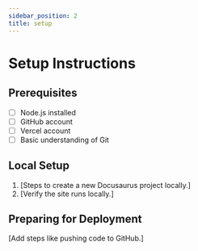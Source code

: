 ```yaml
---
sidebar_position: 2
title: setup 
---
```


# Setup Instructions

## Prerequisites
- [ ] Node.js installed  
- [ ] GitHub account  
- [ ] Vercel account  
- [ ] Basic understanding of Git  

## Local Setup
1. [Steps to create a new Docusaurus project locally.]
2. [Verify the site runs locally.]

## Preparing for Deployment
[Add steps like pushing code to GitHub.]
